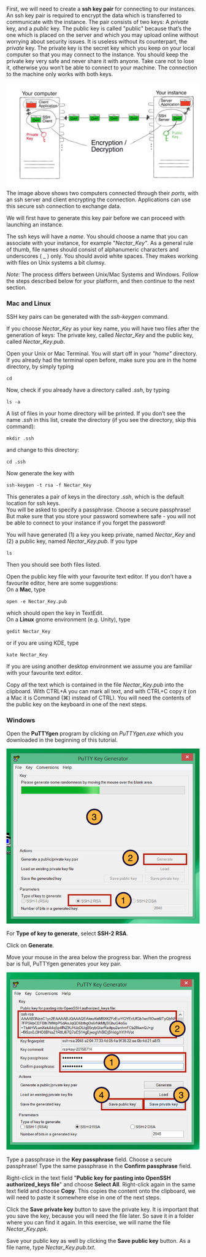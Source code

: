 First, we will need to create a **ssh key pair** for connecting to our instances. An ssh key pair is required to encrypt the data which is transferred to communicate with the instance. The pair consists of two keys: A *private* key, and a *public* key.  The public key is called "public" because that’s the one which is placed on the server and which you may upload online without worrying about security issues. It is useless without its counterpart, the *private* key. The private key is the secret key which you keep on your local computer so that you may connect to the instance. You should keep the private key very safe and never share it with anyone. Take care not to lose it, otherwise you won’t be able to connect to your machine. The connection to the machine only works with both keys.

![](images/sshKeys.png)
The image above shows two computers connected through their *ports*, with an ssh server and client encrypting the connection. Applications can use this secure ssh connection to exchange data. 

We will first have to generate this key pair before we can proceed with launching an instance.

The ssh keys will have a *name*. You should choose a name that you can associate with your instance, for example "*Nectar_Key"*. As a general rule of thumb, file names should consist of alphanumeric characters and underscores ( _ ) only. You should avoid white spaces. They makes working with files on Unix systems a bit clumsy.

*Note:* The process differs between Unix/Mac Systems and Windows. Follow the steps described below for your platform, and then continue to the next section.

### Mac and Linux

SSH key pairs can be generated with the *ssh-keygen* command.

If you choose *Nectar_Key* as your key name, you will have two files after the generation of keys: The private key, called *Nectar_Key* and the public key, called *Nectar_Key.pub*.

Open your Unix or Mac Terminal. You will start off in your *"home"* directory. If you already had the terminal open before, make sure you are in the home directory, by simply typing 

```
cd
```

Now, check if you already have a directory called *.ssh*, by typing    

```
ls -a
```    

A list of files in your home directory will be printed. If you don’t see the name *.ssh* in this list, create the directory (if you see the directory, skip this command):    

```
mkdir .ssh
```    

and change to this directory:    

```
cd .ssh
```     

Now generate the key with    

```
ssh-keygen -t rsa -f Nectar_Key
```    

This generates a pair of keys in the directory *.ssh*, which is the default location for ssh keys.    
You will be asked to specify a passphrase. Choose a secure passphrase! But make sure that you store your password somewhere safe - you will not be able to connect to your instance if you forget the password!
 
You will have generated (1) a key you keep private, named *Nectar_Key* and (2) a public key, named *Nectar_Key.pub*. If you type

```
ls
```

Then you should see both files listed.

Open the public key file with your favourite text editor. If you don’t have a favourite editor, here are some suggestions:    
On a **Mac**, type    

```
open -e Nectar_Key.pub
```    

which should open the key in TextEdit.     
On a **Linux** gnome environment (e.g. Unity), type    

```
gedit Nectar_Key
```    

or if you are using KDE, type     

```
kate Nectar_Key
```    
If you are using another desktop environment we assume you are familiar with your favourite text editor.

Copy *all* the text which is contained in the file *Nectar_Key.pub* into the clipboard. With CTRL+A you can mark all text, and with CTRL+C copy it (on a Mac it is Command (⌘) instead of CTRL). You will need the contents of the public key on the keyboard in one of the next steps. 


### Windows

Open the **PuTTYgen** program by clicking on *PuTTYgen.exe* which you downloaded in the beginning of this tutorial.

![](images/scrPuttyGen1.png)


For **Type of key to generate**, select **SSH-2 RSA**.

Click on **Generate**. 

Move your mouse in the area below the progress bar. When the progress bar is full, PuTTYgen generates your key pair.

<p style="clear:both"></p>

![](images/scrPuttyGen2.png)

Type a passphrase in the **Key passphrase** field. Choose a secure passphrase! Type the same passphrase in the **Confirm passphrase** field.

Right-click in the text field "**Public key for pasting into OpenSSH authorized_keys file**" and choose **Select All**. Right-click again in the same text field and choose **Copy**. This copies the content onto the clipboard, we will need to paste it somewhere else in one of the next steps.

Click the **Save private key** button to save the private key. It is important that you save the key, because you will need the file later. So save it in a folder where you can find it again. In this exercise, we will name the file *Nectar_Key.ppk*. 

Save your public key as well by clicking the **Save public key** button. As a file name, type *Nectar_Key.pub.txt*.


